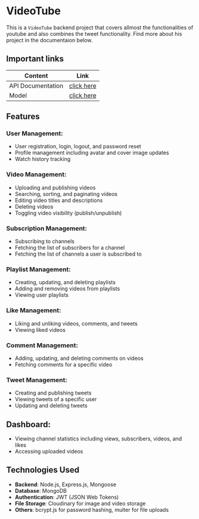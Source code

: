 # VideoTube

This is a ``VideoTube`` backend project that covers allmost the functionalities of youtube 
and also combines the tweet functionality. Find more about his project in the documentaion below.


## Important links
| Content            | Link                                                                        |
| -------------------| ----------------------------------------------------------------------------|
| API Documentation  | [click here](https://documenter.getpostman.com/view/33710032/2sA3rwMtq6)    |
| Model              | [click here](https://app.eraser.io/workspace/YtPqZ1VogxGy1jzIDkzj)         |


## Features

### User Management:

- User registration, login, logout, and password reset
- Profile management including avatar and cover image updates
- Watch history tracking

### Video Management:

- Uploading and publishing videos
- Searching, sorting, and paginating videos
- Editing video titles and descriptions
- Deleting videos
- Toggling video visibility (publish/unpublish)

### Subscription Management:

- Subscribing to channels
- Fetching the list of subscribers for a channel
- Fetching the list of channels a user is subscribed to

### Playlist Management:
- Creating, updating, and deleting playlists
- Adding and removing videos from playlists
- Viewing user playlists

### Like Management:

- Liking and unliking videos, comments, and tweets
- Viewing liked videos

### Comment Management:

- Adding, updating, and deleting comments on videos
- Fetching comments for a specific video

### Tweet Management:

- Creating and publishing tweets
- Viewing tweets of a specific user
- Updating and deleting tweets

## Dashboard:  

- Viewing channel statistics including views, subscribers, videos, and likes
- Accessing uploaded videos


## Technologies Used

- **Backend**: Node.js, Express.js, Mongoose
- **Database**: MongoDB
- **Authentication**: JWT (JSON Web Tokens)
- **File Storage**: Cloudinary for image and video storage
- **Others**: bcrypt.js for password hashing, multer for file uploads